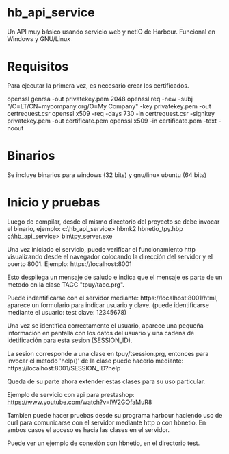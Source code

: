 # hb_api_service
Un API muy básico usando servicio web y netIO de Harbour. Funcional en Windows y GNU/Linux

# Requisitos
Para ejecutar la primera vez, es necesario crear los certificados.

openssl genrsa -out privatekey.pem 2048
openssl req -new -subj "/C=LT/CN=mycompany.org/O=My Company" -key privatekey.pem -out certrequest.csr
openssl x509 -req -days 730 -in certrequest.csr -signkey privatekey.pem -out certificate.pem
openssl x509 -in certificate.pem -text -noout

# Binarios
Se incluye binarios para windows (32 bits) y gnu/linux ubuntu (64 bits)

# Inicio y pruebas
Luego de compilar, desde el mismo directorio del proyecto se debe invocar el binario, ejemplo:
c:\hb_api_service> hbmk2 hbnetio_tpy.hbp
c:\hb_api_service> bin\tpy_server.exe

Una vez iniciado el servicio, puede verificar el funcionamiento http visualizando desde el navegador colocando la dirección del servidor y el puerto 8001. Ejemplo:
https://localhost:8001

Esto despliega un mensaje de saludo e indica que el mensaje es parte de un metodo en la clase TACC "tpuy/tacc.prg".

Puede indentificarse con el servidor mediante: https://localhost:8001/html, aparece un formulario para indicar usuario y clave. (puede identificarse mediante el usuario: test clave: 12345678)

Una vez se identifica correctamente el usuario, aparece una pequeña información en pantalla con los datos del usuario y una cadena de idetificación para esta sesion (SESSION_ID).

La sesion corresponde a una clase en tpuy/tsession.prg, entonces para invocar el metodo 'help()' de la clase puede hacerlo mediante:
https://localhost:8001/SESSION_ID?help
 
Queda de su parte ahora extender estas clases para su uso particular.

Ejemplo de servicio con api para prestashop: https://www.youtube.com/watch?v=IW2GOfaMuR8


Tambien puede hacer pruebas desde su programa harbour haciendo uso de curl para comunicarse con el servidor mediante http o con hbnetio. En ambos casos el acceso es hacia las clases en el servidor.

Puede ver un ejemplo de conexión con hbnetio, en el directorio test.  



